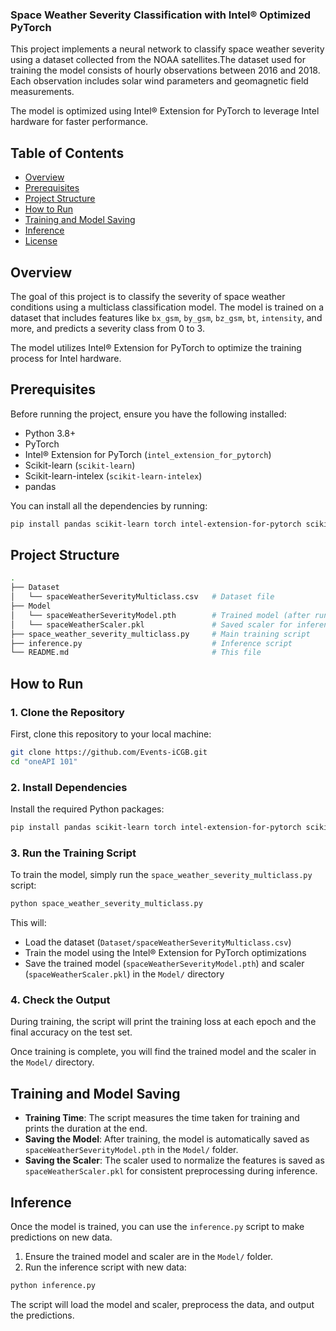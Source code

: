 ### Space Weather Severity Classification with Intel® Optimized PyTorch

This project implements a neural network to classify space weather severity using a dataset collected from the NOAA satellites.The dataset used for training the model consists of hourly observations between 2016 and 2018. Each observation includes solar wind parameters and geomagnetic field measurements.

The model is optimized using Intel® Extension for PyTorch to leverage Intel hardware for faster performance.

## Table of Contents
- [Overview](#overview)
- [Prerequisites](#prerequisites)
- [Project Structure](#project-structure)
- [How to Run](#how-to-run)
- [Training and Model Saving](#training-and-model-saving)
- [Inference](#inference)
- [License](#license)

## Overview
The goal of this project is to classify the severity of space weather conditions using a multiclass classification model. The model is trained on a dataset that includes features like `bx_gsm`, `by_gsm`, `bz_gsm`, `bt`, `intensity`, and more, and predicts a severity class from 0 to 3.

The model utilizes Intel® Extension for PyTorch to optimize the training process for Intel hardware.

## Prerequisites

Before running the project, ensure you have the following installed:

- Python 3.8+
- PyTorch
- Intel® Extension for PyTorch (`intel_extension_for_pytorch`)
- Scikit-learn (`scikit-learn`)
- Scikit-learn-intelex (`scikit-learn-intelex`)
- pandas

You can install all the dependencies by running:

```bash
pip install pandas scikit-learn torch intel-extension-for-pytorch scikit-learn-intelex
```

## Project Structure

```bash
.
├── Dataset
│   └── spaceWeatherSeverityMulticlass.csv   # Dataset file
├── Model
│   └── spaceWeatherSeverityModel.pth        # Trained model (after running)
│   └── spaceWeatherScaler.pkl               # Saved scaler for inference
├── space_weather_severity_multiclass.py     # Main training script
├── inference.py                             # Inference script
└── README.md                                # This file
```

## How to Run

### 1. Clone the Repository

First, clone this repository to your local machine:

```bash
git clone https://github.com/Events-iCGB.git
cd "oneAPI 101"
```

### 2. Install Dependencies

Install the required Python packages:

```bash
pip install pandas scikit-learn torch intel-extension-for-pytorch scikit-learn-intelex
```

### 3. Run the Training Script

To train the model, simply run the `space_weather_severity_multiclass.py` script:

```bash
python space_weather_severity_multiclass.py
```

This will:
- Load the dataset (`Dataset/spaceWeatherSeverityMulticlass.csv`)
- Train the model using the Intel® Extension for PyTorch optimizations
- Save the trained model (`spaceWeatherSeverityModel.pth`) and scaler (`spaceWeatherScaler.pkl`) in the `Model/` directory

### 4. Check the Output

During training, the script will print the training loss at each epoch and the final accuracy on the test set.

Once training is complete, you will find the trained model and the scaler in the `Model/` directory.

## Training and Model Saving

- **Training Time**: The script measures the time taken for training and prints the duration at the end.
- **Saving the Model**: After training, the model is automatically saved as `spaceWeatherSeverityModel.pth` in the `Model/` folder.
- **Saving the Scaler**: The scaler used to normalize the features is saved as `spaceWeatherScaler.pkl` for consistent preprocessing during inference.

## Inference

Once the model is trained, you can use the `inference.py` script to make predictions on new data.

1. Ensure the trained model and scaler are in the `Model/` folder.
2. Run the inference script with new data:

```bash
python inference.py
```

The script will load the model and scaler, preprocess the data, and output the predictions.
